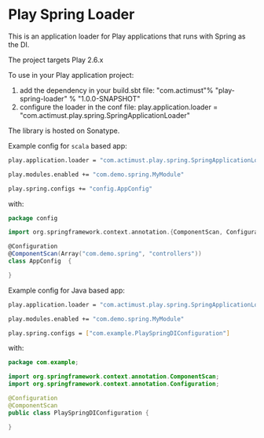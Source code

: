 # Play Spring Loader

This is an application loader for Play applications that runs with Spring as the DI.

The project targets Play 2.6.x

To use in your Play application project:

1. add the dependency in your build.sbt file: "com.actimust"% "play-spring-loader" % "1.0.0-SNAPSHOT"
2. configure the loader in the conf file: play.application.loader = "com.actimust.play.spring.SpringApplicationLoader"

The library is hosted on Sonatype. 

Example config for `scala` based app:

```sh
play.application.loader = "com.actimust.play.spring.SpringApplicationLoader"

play.modules.enabled += "com.demo.spring.MyModule"

play.spring.configs += "config.AppConfig"
```

with:

```scala
package config

import org.springframework.context.annotation.{ComponentScan, Configuration}

@Configuration
@ComponentScan(Array("com.demo.spring", "controllers"))
class AppConfig  {

}
```

Example config for Java based app:

```sh
play.application.loader = "com.actimust.play.spring.SpringApplicationLoader"

play.modules.enabled += "com.demo.spring.MyModule"

play.spring.configs = ["com.example.PlaySpringDIConfiguration"]
```

with:

```java
package com.example;

import org.springframework.context.annotation.ComponentScan;
import org.springframework.context.annotation.Configuration;

@Configuration
@ComponentScan
public class PlaySpringDIConfiguration {

}
```
